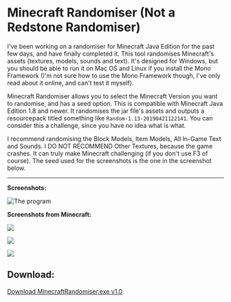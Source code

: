 # Minecraft Randomiser (Not a Redstone Randomiser)
I've been working on a randomiser for Minecraft Java Edition for the past few days, and have finally completed it. This tool randomises Minecraft's assets (textures, models, sounds and text). It's designed for Windows, but you should be able to run it on Mac OS and Linux if you install the Mono Framework (I'm not sure how to use the Mono Framework though, I've only read about it online, and can't test it myself).

Minecraft Randomiser allows you to select the Minecraft Version you want to randomise, and has a seed option. This is compatible with Minecraft Java Edition 1.8 and newer. It randomises the jar file's assets and outputs a resourcepack titled something like `Random-1.13-20190421122141`. You can consider this a challenge, since you have no idea what is what.

I recommend randomising the Block Models, Item Models, All In-Game Text and Sounds. I DO NOT RECOMMEND Other Textures, because the game crashes. It can truly make Minecraft challenging (if you don't use F3 of course). The seed used for the screenshots is the one in the screenshot below.

---

**Screenshots:**

![The program](https://i.redd.it/tbdt2ic22lt21.png)

**Screenshots from Minecraft:**

![](https://i.redd.it/syu9tik62lt21.png)
  
![](https://i.redd.it/imvvzgy62lt21.png)
   
![](https://i.redd.it/ppxs1ex72lt21.png)

## Download:
[Download MinecraftRandomiser.exe v1.0](https://github.com/hyblocker/minecraftrandomiser/releases/download/v1.0/MinecraftRandomiser.exe)
